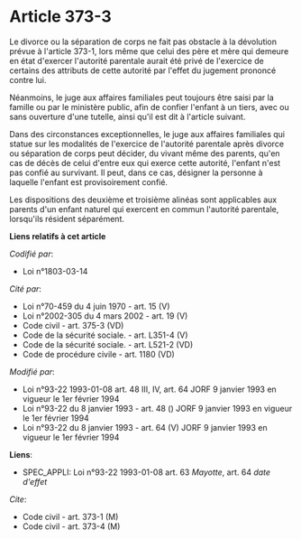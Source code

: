 # Article 373-3

Le divorce ou la séparation de corps ne fait pas obstacle à la dévolution prévue à l'article 373-1, lors même que celui des
père et mère qui demeure en état d'exercer l'autorité parentale aurait été privé de l'exercice de certains des attributs de
cette autorité par l'effet du jugement prononcé contre lui.

Néanmoins, le juge aux affaires familiales peut toujours être saisi par la famille ou par le ministère public, afin de
confier l'enfant à un tiers, avec ou sans ouverture d'une tutelle, ainsi qu'il est dit à l'article suivant.

Dans des circonstances exceptionnelles, le juge aux affaires familiales qui statue sur les modalités de l'exercice de
l'autorité parentale après divorce ou séparation de corps peut décider, du vivant même des parents, qu'en cas de décès de
celui d'entre eux qui exerce cette autorité, l'enfant n'est pas confié au survivant. Il peut, dans ce cas, désigner la
personne à laquelle l'enfant est provisoirement confié.

Les dispositions des deuxième et troisième alinéas sont applicables aux parents d'un enfant naturel qui exercent en commun
l'autorité parentale, lorsqu'ils résident séparément.

**Liens relatifs à cet article**

_Codifié par_:

  - Loi n°1803-03-14

_Cité par_:

  - Loi n°70-459 du 4 juin 1970 - art. 15 (V)
  - Loi n°2002-305 du 4 mars 2002 - art. 19 (V)
  - Code civil - art. 375-3 (VD)
  - Code de la sécurité sociale. - art. L351-4 (V)
  - Code de la sécurité sociale. - art. L521-2 (VD)
  - Code de procédure civile - art. 1180 (VD)

_Modifié par_:

  - Loi n°93-22 1993-01-08 art. 48 III, IV, art. 64 JORF 9 janvier 1993 en vigueur le 1er février 1994
  - Loi n°93-22 du 8 janvier 1993 - art. 48 () JORF 9 janvier 1993 en vigueur le 1er février 1994
  - Loi n°93-22 du 8 janvier 1993 - art. 64 (V) JORF 9 janvier 1993 en vigueur le 1er février 1994

**Liens**:

  - SPEC_APPLI: Loi n°93-22 1993-01-08 art. 63 *Mayotte*, art. 64 *date d'effet*

_Cite_:

  - Code civil - art. 373-1 (M)
  - Code civil - art. 373-4 (M)
